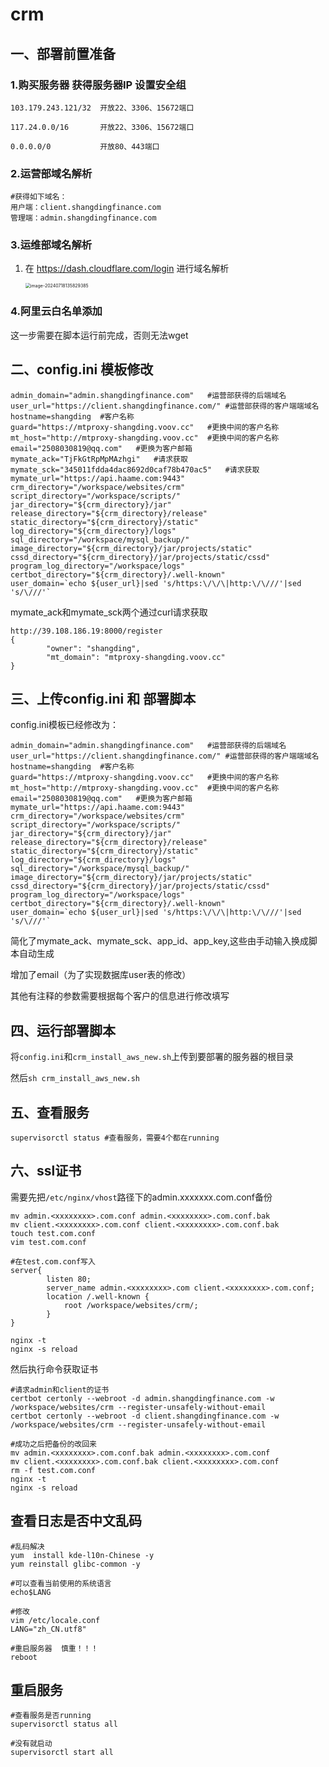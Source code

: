# crm

## 一、部署前置准备

### 1.购买服务器 获得服务器IP 设置安全组

```shell
103.179.243.121/32	开放22、3306、15672端口

117.24.0.0/16		开放22、3306、15672端口

0.0.0.0/0			开放80、443端口
```

### 2.运营部域名解析

```shell
#获得如下域名：
用户端：client.shangdingfinance.com
管理端：admin.shangdingfinance.com
```

### 3.运维部域名解析

1. 在  https://dash.cloudflare.com/login  进行域名解析

   <img src="C:\Users\rrh\AppData\Roaming\Typora\typora-user-images\image-20240718135829385.png" alt="image-20240718135829385" style="zoom: 50%;" />

### 4.阿里云白名单添加

这一步需要在脚本运行前完成，否则无法wget

## 二、config.ini 模板修改

```shell
admin_domain="admin.shangdingfinance.com"	#运营部获得的后端域名
user_url="https://client.shangdingfinance.com/"	#运营部获得的客户端端域名
hostname=shangding	#客户名称
guard="https://mtproxy-shangding.voov.cc"	#更换中间的客户名称
mt_host="http://mtproxy-shangding.voov.cc"	#更换中间的客户名称
email="2508030819@qq.com"	#更换为客户邮箱
mymate_ack="TjFkGtRpMpMAzhgi"	#请求获取
mymate_sck="345011fdda4dac8692d0caf78b470ac5"	#请求获取
mymate_url="https://api.haame.com:9443"
crm_directory="/workspace/websites/crm"
script_directory="/workspace/scripts/"
jar_directory="${crm_directory}/jar"
release_directory="${crm_directory}/release"
static_directory="${crm_directory}/static"
log_directory="${crm_directory}/logs"
sql_directory="/workspace/mysql_backup/"
image_directory="${crm_directory}/jar/projects/static"
cssd_directory="${crm_directory}/jar/projects/static/cssd"
program_log_directory="/workspace/logs"
certbot_directory="${crm_directory}/.well-known"
user_domain=`echo ${user_url}|sed 's/https:\/\/\|http:\/\///'|sed 's/\///'`
```

mymate_ack和mymate_sck两个通过curl请求获取

```shell
http://39.108.186.19:8000/register
{
        "owner": "shangding",
        "mt_domain": "mtproxy-shangding.voov.cc"
}
```

## 三、上传config.ini 和 部署脚本

config.ini模板已经修改为：

```shell
admin_domain="admin.shangdingfinance.com"	#运营部获得的后端域名
user_url="https://client.shangdingfinance.com/"	#运营部获得的客户端端域名
hostname=shangding	#客户名称
guard="https://mtproxy-shangding.voov.cc"	#更换中间的客户名称
mt_host="http://mtproxy-shangding.voov.cc"	#更换中间的客户名称
email="2508030819@qq.com"	#更换为客户邮箱
mymate_url="https://api.haame.com:9443"
crm_directory="/workspace/websites/crm"
script_directory="/workspace/scripts/"
jar_directory="${crm_directory}/jar"
release_directory="${crm_directory}/release"
static_directory="${crm_directory}/static"
log_directory="${crm_directory}/logs"
sql_directory="/workspace/mysql_backup/"
image_directory="${crm_directory}/jar/projects/static"
cssd_directory="${crm_directory}/jar/projects/static/cssd"
program_log_directory="/workspace/logs"
certbot_directory="${crm_directory}/.well-known"
user_domain=`echo ${user_url}|sed 's/https:\/\/\|http:\/\///'|sed 's/\///'`
```

简化了mymate_ack、mymate_sck、app_id、app_key,这些由手动输入换成脚本自动生成

增加了email（为了实现数据库user表的修改）

其他有注释的参数需要根据每个客户的信息进行修改填写

## 四、运行部署脚本

将`config.ini`和`crm_install_aws_new.sh`上传到要部署的服务器的根目录

然后`sh crm_install_aws_new.sh`

## 五、查看服务

```shell
supervisorctl status #查看服务，需要4个都在running
```

## 六、ssl证书

需要先把`/etc/nginx/vhost`路径下的admin.xxxxxxx.com.conf备份

```shell
mv admin.<xxxxxxxx>.com.conf admin.<xxxxxxxx>.com.conf.bak
mv client.<xxxxxxxx>.com.conf client.<xxxxxxxx>.com.conf.bak
touch test.com.conf
vim test.com.conf
```

```shell
#在test.com.conf写入
server{
        listen 80;
        server_name admin.<xxxxxxxx>.com client.<xxxxxxxx>.com.conf;
        location /.well-known {
            root /workspace/websites/crm/;
        }
}
```

```shell
nginx -t
nginx -s reload
```

然后执行命令获取证书

```shell
#请求admin和client的证书
certbot certonly --webroot -d admin.shangdingfinance.com -w /workspace/websites/crm --register-unsafely-without-email
certbot certonly --webroot -d client.shangdingfinance.com -w /workspace/websites/crm --register-unsafely-without-email
```

```shell
#成功之后把备份的改回来
mv admin.<xxxxxxxx>.com.conf.bak admin.<xxxxxxxx>.com.conf
mv client.<xxxxxxxx>.com.conf.bak client.<xxxxxxxx>.com.conf
rm -f test.com.conf
nginx -t
nginx -s reload
```

## 查看日志是否中文乱码

```shell
#乱码解决
yum  install kde-l10n-Chinese -y
yum reinstall glibc-common -y

#可以查看当前使用的系统语言
echo$LANG

#修改
vim /etc/locale.conf
LANG="zh_CN.utf8"

#重启服务器  慎重！！！
reboot
```

## 重启服务

```shell
#查看服务是否running
supervisorctl status all

#没有就启动
supervisorctl start all
```

